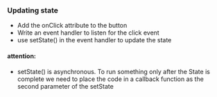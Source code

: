 ### Updating state

- Add the onClick attribute to the button
- Write an event handler to listen for the click event
- use setState() in the event handler to update the state

#### attention:
- setState() is asynchronous. To run something only after the State is complete we need to place the code in a callback function as the second parameter of the setState
```

```